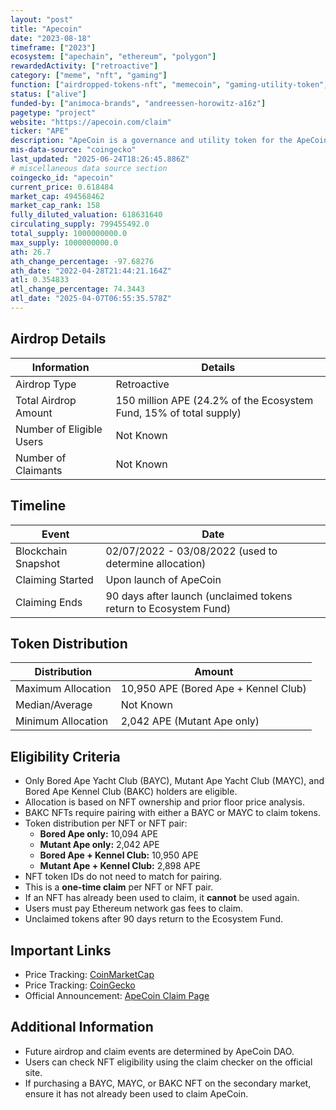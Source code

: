 ```yaml
---
layout: "post"
title: "Apecoin"
date: "2023-08-18"
timeframe: ["2023"]
ecosystem: ["apechain", "ethereum", "polygon"]
rewardedActivity: ["retroactive"]
category: ["meme", "nft", "gaming"]
function: ["airdropped-tokens-nft", "memecoin", "gaming-utility-token", "gaming-governance-token", "gaming-blockchains", "gamefi"]
status: ["alive"]
funded-by: ["animoca-brands", "andreessen-horowitz-a16z"]
pagetype: "project"
website: "https://apecoin.com/claim"
ticker: "APE"
description: "ApeCoin is a governance and utility token for the ApeCoin DAO ecosystem, primarily benefiting Bored Ape Yacht Club (BAYC) and Mutant Ape Yacht Club (MAYC) NFT holders."
mis-data-source: "coingecko"
last_updated: "2025-06-24T18:26:45.886Z"
# miscellaneous data source section
coingecko_id: "apecoin"
current_price: 0.618484
market_cap: 494568462
market_cap_rank: 158
fully_diluted_valuation: 618631640
circulating_supply: 799455492.0
total_supply: 1000000000.0
max_supply: 1000000000.0
ath: 26.7
ath_change_percentage: -97.68276
ath_date: "2022-04-28T21:44:21.164Z"
atl: 0.354833
atl_change_percentage: 74.3443
atl_date: "2025-04-07T06:55:35.578Z"
---
```


## Airdrop Details

| Information              | Details                                                            |
| ------------------------ | ------------------------------------------------------------------ |
| Airdrop Type             | Retroactive                                                        |
| Total Airdrop Amount     | 150 million APE (24.2% of the Ecosystem Fund, 15% of total supply) |
| Number of Eligible Users | Not Known                                                          |
| Number of Claimants      | Not Known                                                          |

## Timeline

| Event               | Date                                                             |
| ------------------- | ---------------------------------------------------------------- |
| Blockchain Snapshot | 02/07/2022 - 03/08/2022 (used to determine allocation)           |
| Claiming Started    | Upon launch of ApeCoin                                           |
| Claiming Ends       | 90 days after launch (unclaimed tokens return to Ecosystem Fund) |

## Token Distribution

| Distribution       | Amount                               |
| ------------------ | ------------------------------------ |
| Maximum Allocation | 10,950 APE (Bored Ape + Kennel Club) |
| Median/Average     | Not Known                            |
| Minimum Allocation | 2,042 APE (Mutant Ape only)          |

## Eligibility Criteria

- Only Bored Ape Yacht Club (BAYC), Mutant Ape Yacht Club (MAYC), and Bored Ape Kennel Club (BAKC) holders are eligible.
- Allocation is based on NFT ownership and prior floor price analysis.
- BAKC NFTs require pairing with either a BAYC or MAYC to claim tokens.
- Token distribution per NFT or NFT pair:
  - **Bored Ape only:** 10,094 APE
  - **Mutant Ape only:** 2,042 APE
  - **Bored Ape + Kennel Club:** 10,950 APE
  - **Mutant Ape + Kennel Club:** 2,898 APE
- NFT token IDs do not need to match for pairing.
- This is a **one-time claim** per NFT or NFT pair.
- If an NFT has already been used to claim, it **cannot** be used again.
- Users must pay Ethereum network gas fees to claim.
- Unclaimed tokens after 90 days return to the Ecosystem Fund.

## Important Links

- Price Tracking: [CoinMarketCap](https://coinmarketcap.com/currencies/apecoin)
- Price Tracking: [CoinGecko](https://www.coingecko.com/en/coins/apecoin)
- Official Announcement: [ApeCoin Claim Page](https://apecoin.com/claim)

## Additional Information

- Future airdrop and claim events are determined by ApeCoin DAO.
- Users can check NFT eligibility using the claim checker on the official site.
- If purchasing a BAYC, MAYC, or BAKC NFT on the secondary market, ensure it has not already been used to claim ApeCoin.